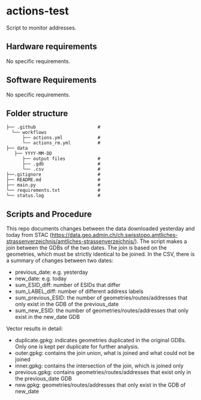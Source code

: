# actions-test
Script to monitor addresses.

## Hardware requirements
No specific requirements. 

## Software Requirements
No specific requirements.

## Folder structure

```
├── .github                       # 
  └── workflows
      ├── actions.yml             #  
      └── actions_rm.yml          # 
├── data
   ├── YYYY-MM-DD
      ├── output files            #  
      ├── .gdb                    # 
      └── .csv                    # 
├──.gitignore                     # 
├── README.md                     # 
├── main.py                       # 
└── requirements.txt              # 
└── status.log                    # 
```

## Scripts and Procedure

This repo documents changes between the data downloaded yesterday and today from STAC (https://data.geo.admin.ch/ch.swisstopo.amtliches-strassenverzeichnis/amtliches-strassenverzeichnis/).
The script makes a join between the GDBs of the two dates. The join is based on the geometries, which must be strictly identical to be joined.
In the CSV, there is a summary of changes between two dates:
* previous_date: e.g. yesterday
* new_date: e.g. today
* sum_ESID_diff: number of ESIDs that differ
* sum_LABEL_diff: number of different address labels
* sum_previous_ESID: the number of geometries/routes/addresses that only exist in the GDB of the previous_date
* sum_new_ESID: the number of geometries/routes/addresses that only exist in the new_date GDB

Vector results in detail:
* duplicate.gpkg: indicates geometries duplicated in the original GDBs. Only one is kept per duplicate for further analysis.
* outer.gpkg: contains the join union, what is joined and what could not be joined
* inner.gpkg: contains the intersection of the join, which is joined only
* previous.gpkg: contains geometries/routes/addresses that exist only in the previous_date GDB
* new.gpkg: geometries/routes/addresses that only exist in the GDB of new_date




